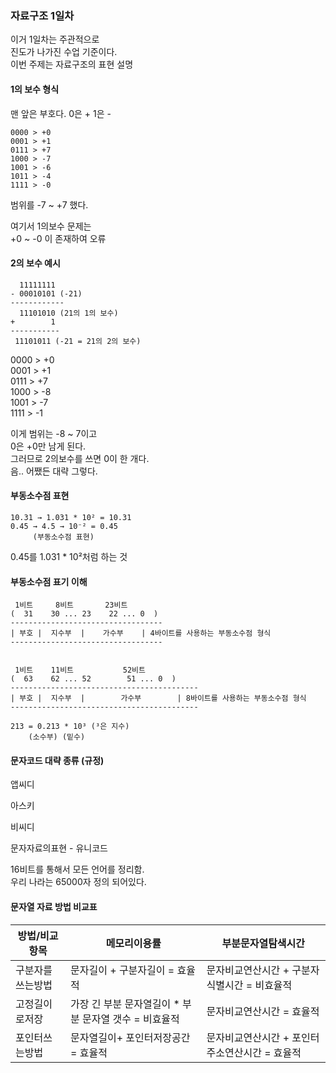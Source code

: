 ### 자료구조 1일차 

이거 1일차는 주관적으로  
진도가 나가진 수업 기준이다.  
이번 주제는 자료구조의 표현 설명  

#### 1의 보수 형식 

맨 앞은 부호다. 
0은 + 1은 -  
```
0000 > +0  
0001 > +1  
0111 > +7  
1000 > -7  
1001 > -6  
1011 > -4  
1111 > -0  
```
범위를 -7 ~ +7 했다.  
  
여기서 1의보수 문제는  
+0 ~ -0 이 존재하여 오류   

#### 2의 보수 예시 
```
  11111111 
- 00010101 (-21) 
------------ 
  11101010 (21의 1의 보수)  
+        1
-----------
 11101011 (-21 = 21의 2의 보수)
```
  
0000 > +0  
0001 > +1  
0111 > +7  
1000 > -8  
1001 > -7  
1111 > -1  
  
이게 범위는 -8 ~ 7이고  
0은 +0만 남게 된다.  
그러므로 2의보수를 쓰면 0이 한 개다.  
음.. 어쨌든 대략 그렇다.  

#### 부동소수점 표현 
```
10.31 → 1.031 * 10² = 10.31  
0.45 → 4.5 → 10⁻² = 0.45  
     (부동소수점 표현) 
```
0.45를 1.031 * 10²처럼 하는 것  

#### 부동소수점 표기 이해 
```
 1비트     8비트       23비트 
(  31    30 ... 23    22 ... 0  ) 
----------------------------------
| 부호 |  지수부  |    가수부    | 4바이트를 사용하는 부동소수점 형식 
---------------------------------- 


 1비트    11비트           52비트 
(  63    62 ... 52        51 ... 0  ) 
------------------------------------------
| 부호 |  지수부  |        가수부        | 8바이트를 사용하는 부동소수점 형식 
------------------------------------------

213 = 0.213 * 10³ (³은 지수) 
    (소수부) (밑수)

```

#### 문자코드 대략 종류 (규정) 

앱씨디  
  
아스키  
  
비씨디  
  
문자자료의표현 - 유니코드  
  
16비트를 통해서 모든 언어를 정리함.  
우리 나라는 65000자 정의 되어있다.  
  
#### 문자열 자료 방법 비교표 

|방법/비교항목|메모리이용률|부분문자열탐색시간|
|------|---|---|
|구분자를쓰는방법|문자길이 + 구분자길이 = 효율적|문자비교연산시간 + 구분자식별시간 = 비효율적|
|고정길이로저장|가장 긴 부분 문자열길이 * 부분 문자열 갯수 = 비효율적|문자비교연산시간 = 효율적|
|포인터쓰는방법|문자열길이+ 포인터저장공간 = 효율적|문자비교연산시간 + 포인터주소연산시간 = 효율적|
